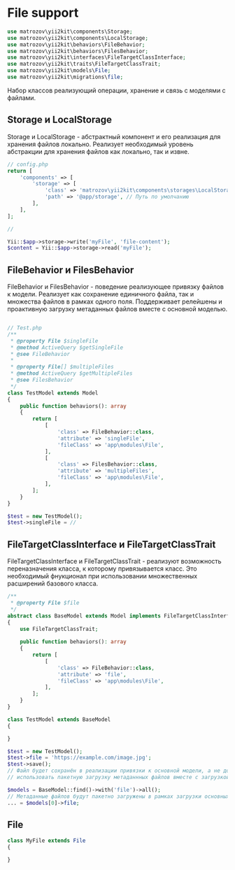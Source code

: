 # File support

```php
use matrozov\yii2kit\components\Storage;
use matrozov\yii2kit\components\LocalStorage;
use matrozov\yii2kit\behaviors\FileBehavior;
use matrozov\yii2kit\behaviors\FilesBehavior;
use matrozov\yii2kit\interfaces\FileTargetClassInterface;
use matrozov\yii2kit\traits\FileTargetClassTrait;
use matrozov\yii2kit\models\File;
use matrozov\yii2kit\migrations\file;
```

Набор классов реализующий операции, хранение и связь с моделями с файлами.

## Storage и LocalStorage

Storage и LocalStorage - абстрактный компонент и его реализация для хранения
файлов локально. Реализует необходимый уровень абстракции для хранения файлов как
локально, так и извне.

```php
// config.php
return [
    'components' => [
        'storage' => [
            'class' => 'matrozov\yii2kit\components\storages\LocalStorage',
            'path' => '@app/storage', // Путь по умолчанию
        ],
    ],
];

//

Yii::$app->storage->write('myFile', 'file-content');
$content = Yii::$app->storage->read('myFile');

```

## FileBehavior и FilesBehavior

FileBehavior и FilesBehavior - поведение реализующее привязку файлов к модели.
Реализует как сохранение единичного файла, так и множества файлов в рамках одного
поля. Поддерживает релейшены и проактивную загрузку метаданных файлов вместе с
основной моделью.

```php

// Test.php
/**
 * @property File $singleFile
 * @method ActiveQuery $getSingleFile
 * @see FileBehavior
 *
 * @property File[] $multipleFiles
 * @method ActiveQuery $getMultipleFiles
 * @see FilesBehavior 
 */
class TestModel extends Model
{
    public function behaviors(): array
    {
        return [
            [
                'class' => FileBehavior::class,
                'attribute' => 'singleFile',
                'fileClass' => 'app\modules\File',
            ],
            [
                'class' => FilesBehavior::class,
                'attribute' => 'multipleFiles',
                'fileClass' => 'app\modules\File',
            ],
        ];           
    }
}

$test = new TestModel();
$test->singleFile = // 
```

## FileTargetClassInterface и FileTargetClassTrait

FileTargetClassInterface и FileTargetClassTrait - реализуют возможность переназначения
класса, к которому привязывается класс. Это необходимый фнукционал при использовании
множественных расширений базового класса.

```php
/**
 * @property File $file
 */
abstract class BaseModel extends Model implements FileTargetClassInterface
{
    use FileTargetClassTrait;
    
    public function behaviors(): array
    {
        return [
            [
                'class' => FileBehavior::class,    
                'attribute' => 'file',
                'fileClass' => 'app\modules\File',
            ],
        ];
    }
}

class TestModel extends BaseModel
{

}

$test = new TestModel();
$test->file = 'https://example.com/image.jpg';
$test->save();
// Файл будет сохранён в реализации привязки к основной модели, а не дочерней. Это позволяет
// использовать пакетную загрузку метаданнных файлов вместе с загрузкой основной модели 

$models = BaseModel::find()->with('file')->all();
// Метаданные файлов будут пакетно загружены в рамках загрузки основных можелей
... = $models[0]->file;
```

## File

```php
class MyFile extends File
{

}
```
